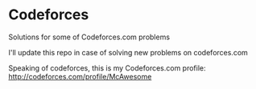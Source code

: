 # Codeforces
Solutions for some of Codeforces.com problems

I'll update this repo in case of solving new problems on codeforces.com

Speaking of codeforces, this is my Codeforces.com profile: http://codeforces.com/profile/McAwesome
